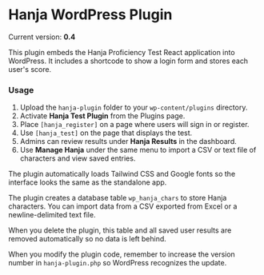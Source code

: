 # Hanja WordPress Plugin

Current version: **0.4**

This plugin embeds the Hanja Proficiency Test React application into WordPress. It includes a shortcode to show a login form and stores each user's score.

### Usage

1. Upload the `hanja-plugin` folder to your `wp-content/plugins` directory.
2. Activate **Hanja Test Plugin** from the Plugins page.
3. Place `[hanja_register]` on a page where users will sign in or register.
4. Use `[hanja_test]` on the page that displays the test.
5. Admins can review results under **Hanja Results** in the dashboard.
6. Use **Manage Hanja** under the same menu to import a CSV or text file of characters and view saved entries.

The plugin automatically loads Tailwind CSS and Google fonts so the interface looks the same as the standalone app.

The plugin creates a database table `wp_hanja_chars` to store Hanja characters. You can import data from a CSV exported from Excel or a newline-delimited text file.

When you delete the plugin, this table and all saved user results are removed automatically so no data is left behind.

When you modify the plugin code, remember to increase the version number in `hanja-plugin.php` so WordPress recognizes the update.
